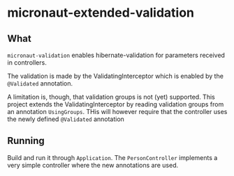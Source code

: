 # micronaut-extended-validation

## What

`micronaut-validation` enables hibernate-validation for parameters received in controllers.

The validation is made by the ValidatingInterceptor which is enabled by the `@Validated` annotation. 

A limitation is, though, that validation groups is not (yet) supported. This project extends the  ValidatingInterceptor by 
reading validation groups from an annotation `UsingGroups`. THis will however require that the controller
uses the newly defined `@Validated` annotation

## Running

Build and run it through `Application`. The `PersonController` implements a very simple
controller where the new annotations are used.
